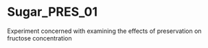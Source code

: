 # Sugar_PRES_01
Experiment concerned with examining the effects of preservation on fructose concentration


